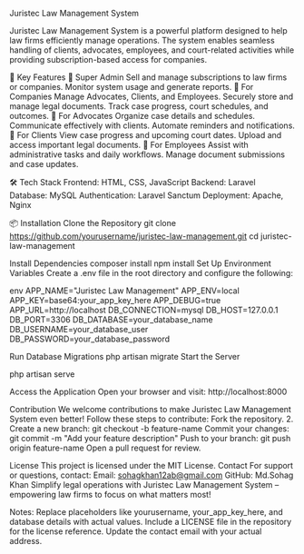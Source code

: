 
Juristec Law Management System

Juristec Law Management System is a powerful platform designed to help law firms efficiently manage operations. The system enables seamless handling of clients, advocates, employees, and court-related activities while providing subscription-based access for companies.

🚀 Key Features
🌟 Super Admin
Sell and manage subscriptions to law firms or companies.
Monitor system usage and generate reports.
🌟 For Companies
Manage Advocates, Clients, and Employees.
Securely store and manage legal documents.
Track case progress, court schedules, and outcomes.
🌟 For Advocates
Organize case details and schedules.
Communicate effectively with clients.
Automate reminders and notifications.
🌟 For Clients
View case progress and upcoming court dates.
Upload and access important legal documents.
🌟 For Employees
Assist with administrative tasks and daily workflows.
Manage document submissions and case updates.

🛠️ Tech Stack
Frontend: HTML, CSS, JavaScript
Backend: Laravel
Database: MySQL
Authentication: Laravel Sanctum
Deployment: Apache, Nginx

📦 Installation
Clone the Repository
git clone https://github.com/yourusername/juristec-law-management.git
cd juristec-law-management


Install Dependencies composer install npm install Set Up Environment Variables Create a .env file in the root directory and configure the following:


env
APP_NAME="Juristec Law Management" APP_ENV=local
APP_KEY=base64:your_app_key_here
APP_DEBUG=true
APP_URL=http://localhost
DB_CONNECTION=mysql
DB_HOST=127.0.0.1
DB_PORT=3306
DB_DATABASE=your_database_name
DB_USERNAME=your_database_user
DB_PASSWORD=your_database_password


Run Database Migrations php artisan migrate Start the Server


php artisan serve


Access the Application Open your browser and visit: http://localhost:8000


Contribution We welcome contributions to make Juristec Law Management System even better! Follow these steps to contribute:
Fork the repository.
      2.   Create a new branch: git checkout -b feature-name
Commit your changes: git commit -m "Add your feature description"
Push to your branch: git push origin feature-name
Open a pull request for review.






License This project is licensed under the MIT License.
Contact For support or questions, contact: Email: sohagkhan12ab@gmail.com GitHub: Md.Sohag Khan Simplify legal operations with Juristec Law Management System – empowering law firms to focus on what matters most!


Notes:
Replace placeholders like yourusername, your_app_key_here, and database details with actual values.
Include a LICENSE file in the repository for the license reference.
Update the contact email with your actual address.
